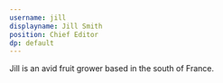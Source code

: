 ```yaml
---
username: jill
displayname: Jill Smith
position: Chief Editor
dp: default
---
```

Jill is an avid fruit grower based in the south of France.